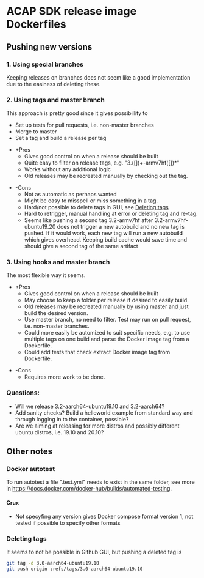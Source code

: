 # ACAP SDK release image Dockerfiles

## Pushing new versions

### 1. Using special branches
Keeping releases on branches does not seem like a good implementation due to the
easiness of deleting these.

### 2. Using tags and master branch
This approach is pretty good since it gives possibillity to

* Set up tests for pull requests, i.e. non-master branches
* Merge to master
* Set a tag and build a release per tag


+ +Pros
  + Gives good control on when a release should be built
  + Quite easy to filter on release tags, e.g. "3.([])+-armv7hf([])\*"
  + Works without any additional logic
  + Old releases may be recreated manually by checking out the tag.
- -Cons
  - Not as automatic as perhaps wanted
  - Might be easy to misspell or miss something in a tag.
  - Hard/not possible to delete tags in GUI, see [Deleting tags](#deleting-tags)
  - Hard to retrigger, manual handling at error or deleting tag and re-tag.
  - Seems like pushing a second tag 3.2-armv7hf after 3.2-armv7hf-ubuntu19.20 does
    not trigger a new autobuild and no new tag is pushed. If it would work, each
    new tag will run a new autobuild which gives overhead. Keeping build cache
    would save time and should give a second tag of the same artifact

### 3. Using hooks and master branch
The most flexible way it seems.

+ +Pros
  + Gives good control on when a release should be built
  + May choose to keep a folder per release if desired to easily build.
  + Old releases may be recreated manually by using master and just build the
    desired version.
  + Use master branch, no need to filter. Test may run on pull request, i.e.
    non-master branches.
  + Could more easily be automized to suit specific needs, e.g. to use multiple
    tags on one build and parse the Docker image tag from a Dockerfile.
  + Could add tests that check extract Docker image tag from Dockerfile.
- -Cons
  - Requires more work to be done.

### Questions:
* Will we release 3.2-aarch64-ubuntu19.10 and 3.2-aarch64?
* Add sanity checks? Build a helloworld example from standard way and through
  logging in to the container, possible?
* Are we aiming at releasing for more distros and possibly different ubuntu
  distros, i.e. 19.10 and 20.10?


## Other notes

### Docker autotest
To run autotest a file ".test.yml" needs to exist in the same folder, see more
in https://docs.docker.com/docker-hub/builds/automated-testing.

#### Crux
* Not specyfing any version gives Docker compose format version 1, not tested if
  possible to specify other formats

### Deleting tags
It seems to not be possible in Github GUI, but pushing a deleted tag is

``` bash
git tag -d 3.0-aarch64-ubuntu19.10
git push origin :refs/tags/3.0-aarch64-ubuntu19.10
```


